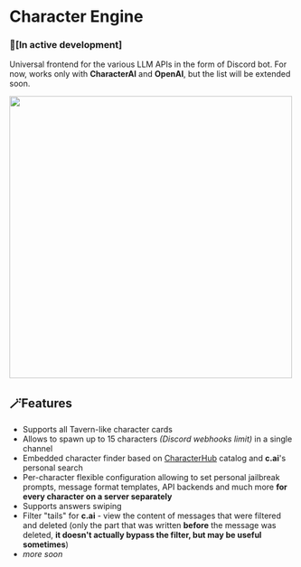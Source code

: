 # Character Engine
### 🔧[In active development] 
Universal frontend for the various LLM APIs in the form of Discord bot.
For now, works only with **CharacterAI** and **OpenAI**, but the list will be extended soon.

<img width="500" src="https://github.com/drizzle-mizzle/Character-Engine-Discord/assets/55811932/6c81e1d0-e48b-4e35-b5d6-0dc21a9ef1d6"/>

## 🪄Features
- Supports all Tavern-like character cards
- Allows to spawn up to 15 characters *(Discord webhooks limit)* in a single channel
- Embedded character finder based on [CharacterHub](https://www.chub.ai/) catalog and **c.ai**'s personal search
- Per-character flexible configuration allowing to set personal jailbreak prompts, message format templates, API backends and much more **for every character on a server separately**
- Supports answers swiping
- Filter "tails" for **c.ai** - view the content of messages that were filtered and deleted (only the part that was written **before** the message was deleted, **it doesn't actually bypass the filter, but may be useful sometimes**)
- *more soon*
